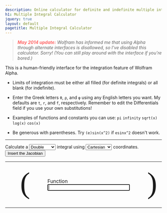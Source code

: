 ```yaml
---
description: Online calculator for definite and indefinite multiple integrals using Cartesian, polar, cylindrical, or spherical coordinates.
h1: Multiple Integral Calculator
jquery: true
layout: default
pagetitle: Multiple Integral Calculator
---
```

> *<strong style="color:#f66">May 2014 update:</strong> Wolfram has informed me that using Alpha through alternate interfaces is disallowed, so I've disabled this calculator. Sorry! (You can still play around with the interface if you're bored.)*

This is a human-friendly interface for the integration feature of Wolfram Alpha.

- Limits of integration must be either all filled (for definite integrals) or all blank (for indefinite).

- Enter the Greek letters `θ`, `ρ`, and `φ` using any English letters you want. My defaults are `t`, `r`, and `f`, respectively. Remember to edit the Differentials field if you use your own substitutions!

- Examples of functions and constants you can use: `pi` `infinity` `sqrt(x)` `log(x)` `cos(x)`

- Be generous with parentheses. Try `(e)sin(x^2)` if `esinx^2` doesn't work.

---

<div id="integralcalc">
  <p>
    Calculate a <select id="order">
      <option value="1">Single</option>
      <option value="2" selected="selected">Double</option>
      <option value="3">Triple</option>
      <option value="4">Quadruple</option>
    </select> integral using <select id="coords">
      <option value="1">Cartesian</option>
      <option value="2">Polar</option>
      <option value="3">Cylindrical</option>
      <option value="4">Spherical</option>
    </select> coordinates.
    <input type="button" id="jacobian" value="Insert the Jacobian">
  </p>
  <table class="borderless">
    <tr>
      <td rowspan="3" style="font-size:6em;font-family:Times New Roman;">(</td>
      <td>&nbsp;</td>
      <td rowspan="3" style="font-size:6em;font-family:Times New Roman;">)</td>
      <td>&nbsp;</td>
    </tr>
    <tr>
      <td id="integrand">Function<br><input type="text" size="30" autofocus></td>
      <td id="differentials">Differentials<br><input type="text" style="width:6em;" value="dz dy dx"></td>
    </tr>
    <tr>
      <td>&nbsp;</td>
      <td>&nbsp;</td>
    </tr>
  </table>
</div>

<script type="text/javascript">
(function(){
  var
    order = 0, // Number of integration symbols
    query = "", // String to submit to Alpha
    jacobian = "", // Jacobian to append
    example = "", // Example function
    coords = 0, // Current coordinate system
    COORDS = { // Coordinate system enum
      CARTESIAN: 1,
      POLAR: 2,
      CYLINDRICAL: 3,
      SPHERICAL: 4
    };

  function settings()
  {
    var tmp = 1 * $("#order").val();
    if (order != tmp)
    {
      // Update to new integral order
      order = tmp;
      switch (order)
      {
        case 2:
          $("#coords option[value=2]").show();
          $("#coords option[value=3], #coords option[value=4]").hide();
          break;
        case 3:
          $("#coords option[value=3], #coords option[value=4]").show();
          $("#coords option[value=2]").hide();
          break;
        default:
          $("#coords option[value!=1]").hide();
          break;
      }
      $("#coords").val(COORDS.CARTESIAN + "");
      coords = 0;
      $(".removable").remove();
      for (i = 0; i < order; ++i)
      {
        $("#integralcalc tr:eq(0)").prepend('<td class="removable"><input type="text" style="width:3em"></td>');
        $("#integralcalc tr:eq(1)").prepend('<td class="removable" style="font-size:8em;font-family:Impact,Georgia,Times New Roman;border:0px">&int;</td>');
        $("#integralcalc tr:eq(2)").prepend('<td class="removable"><input type="text" style="width:3em"></td>');
      }
    }

    tmp = 1 * $("#coords").val();
    // Update to new coordinate system
    $("#integralcalc table input[type=text]").val("");
    coords = tmp;
    jacobian = "";
    example = "";
    switch (coords)
    {
    case COORDS.CARTESIAN:
      $("#differentials input").val("dx dy dz dt".substring(0, 3 * order - 1));
      $("#jacobian").hide();
      switch (order) {
        case 2:
          example = "xy^2";
          break;
        case 3:
          example = "x + 3yz + z^2";
          break;
        case 4:
          example = "2xy + t^3";
          break;
        default:
          example = "7x + 3";
          break;
      }
      break;
    case COORDS.POLAR:
      jacobian = "(r)";
      $("#jacobian").show();
      $("#differentials input").val("dr dt");
      example = "(r + 2t)";
      break;
    case COORDS.CYLINDRICAL:
      $("#differentials input").val("dz dr dt");
      jacobian = "(r)";
      $("#jacobian").show();
      example = "(r)sin(t)";
      break;
    case COORDS.SPHERICAL:
      $("#differentials input").val("dr dt df");
      jacobian = "(r^2)sin(f)";
      $("#jacobian").show();
      example = "(16r)cos(f)";
      break;
    default:
      console.log("Invalid coordinate system: " + coords);
      $("#differentials input").val("");
      $("#jacobian").hide();
      break;
    }
    $("#integrand input").prop("placeholder",
      "Example: " + example + jacobian);
    update();
  }

  // Update Alpha textfield
  function update()
  {
    // Start building query string using integrand and differentials
    query = $("#integrand input").val().trim() + " "
      + $("#differentials input").val();
    if ($("#integralcalc tr:eq(0) td:eq(0) input").val().trim().length > 0)
    {
      var differentials = $("#differentials input").val().trim().replace(/ |d/g, "");
      for (i = 0; i < differentials.length; ++i)
      {
        // Add bounds
        query +=
          " from "
          + differentials[differentials.length - 1 - i]
          + "="
          + $("#integralcalc tr:eq(2) td:eq(" + i + ") input").val()
          + " to "
          + $("#integralcalc tr:eq(0) td:eq(" + i + ") input").val();
      }
    }
    query = query
      .replace(/ *\+ */g, "+") // Remove whitespace padding from operators
      .replace(/ *\* */g, "*")
      .replace(/ *\- */g, "-")
      .replace(/ *\/ */g, "/")
      .replace(/ *\^ */g, "^")
      .replace(/\+/g, "%2B"); // Percent-encode plus symbol
    query = "https://www.wolframalpha.com/input/?i=integrate%20" + query;
  }

  // Open Alpha tab
  function submit()
  {
    // if (query.split("(").length !== query.split(")").length)
    // {
    //   alert("Your parentheses aren't matched!");
    //   return;
    // }
    // if (query.split("[").length !== query.split("]").length)
    // {
    //   alert("Your brackets aren't matched!");
    //   return;
    // }
    // $.getJSON("http://smart-ip.net/geoip-json?callback=?",
    //   function(geo){
    //     $.post('/php/form-handler.php', {'case': 'locate', 'geo': JSON.stringify(geo), 'type': 'integrate ' + query});
    //   }
    // );
    // window.open(query, "_blank");
  }

  // Initialization

  settings();
  update();
  $("#integrand input").focus();

  // Event bindings

  $("#integralcalc select").change(function ()
  {
    settings();
  });

  $("#integralcalc input[type=text]").on("change keyup", function (e)
  {
    update();
    if (e.keyCode == 13) {
      submit();
    }
  });

  $("#jacobian").click(function ()
  {
    $("#integrand input").val($("#integrand input").val() + jacobian);
  });

  $("#integrate").click(function ()
  {
    submit();
  });
}());
</script>

